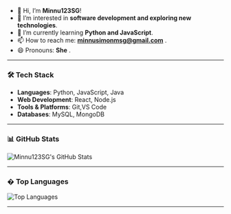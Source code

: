 - 👋 Hi, I’m **Minnu123SG**!
- 👀 I’m interested in **software development and exploring new technologies**.
- 🌱 I’m currently learning **Python and JavaScript**.
- 📫 How to reach me: **minnusimonmsg@gmail.com** .
- 😄 Pronouns: **She** .
  

---

### 🛠️ Tech Stack
- **Languages**: Python, JavaScript, Java
- **Web Development**:  React, Node.js
- **Tools & Platforms**: Git,VS Code
- **Databases**: MySQL, MongoDB

---

### 📊 GitHub Stats
![Minnu123SG's GitHub Stats](https://github-readme-stats.vercel.app/api?username=Minnu123SG&show_icons=true&theme=radical)

---

### � Top Languages
![Top Languages](https://github-readme-stats.vercel.app/api/top-langs/?username=Minnu123SG&layout=compact&theme=radical)

---



<!---
Minnu123SG/Minnu123SG is a ✨ special ✨ repository because its `README.md` (this file) appears on your GitHub profile.
You can click the Preview link to take a look at your changes.
--->
